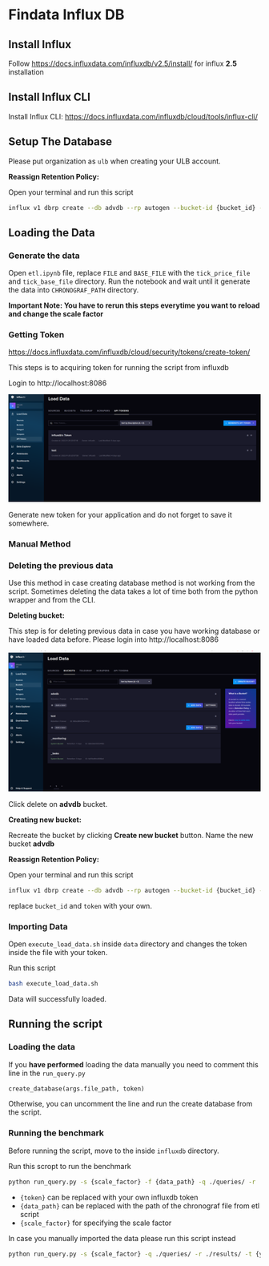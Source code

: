 # Findata Influx DB

## Install Influx

Follow https://docs.influxdata.com/influxdb/v2.5/install/ for influx <b>2.5</b> installation

## Install Influx CLI
Install Influx CLI: https://docs.influxdata.com/influxdb/cloud/tools/influx-cli/

## Setup The Database
Please put organization as `ulb` when creating your ULB account.

<b> Reassign Retention Policy:</b>

Open your terminal and run this script
```sh
influx v1 dbrp create --db advdb --rp autogen --bucket-id {bucket_id} --org ulb --token {token} --default
```

## Loading the Data

### Generate the data

Open `etl.ipynb` file, replace `FILE` and `BASE_FILE` with the `tick_price_file` and `tick_base_file` directory. Run the notebook and wait until it generate the data into `CHRONOGRAF_PATH` directory.

<b>Important Note: You have to rerun this steps everytime you want to reload and change the scale factor</b>

### Getting Token
https://docs.influxdata.com/influxdb/cloud/security/tokens/create-token/

This steps is to acquiring token for running the script from influxdb

Login to http://localhost:8086

![Token](./image/token.png "Token")

Generate new token for your application and do not forget to save it somewhere.

### Manual Method

### Deleting the previous data

Use this method in case creating database method is not working from the script. Sometimes deleting the data takes a lot of time both from the python wrapper and from the CLI.


<b>Deleting bucket:</b>

This step is for deleting previous data in case you have working database or have loaded  data before. Please login into http://localhost:8086

![Bucket](./image/buckets.png "Bucket")

Click delete on <b>advdb</b> bucket. 

<b>Creating new bucket:</b>

Recreate the bucket by clicking <b>Create new bucket</b> button. Name the new bucket <b>advdb</b>

<b> Reassign Retention Policy:</b>

Open your terminal and run this script
```sh
influx v1 dbrp create --db advdb --rp autogen --bucket-id {bucket_id} --org ulb --token {token} --default
```

replace `bucket_id` and `token` with your own.

### Importing Data
Open `execute_load_data.sh` inside `data` directory and changes the token inside the file with your token.

Run this script
```sh
bash execute_load_data.sh
```

Data will successfully loaded.

## Running the script

### Loading the data
If you <b>have performed</b> loading the data manually you need to comment this line in the `run_query.py`
```python
create_database(args.file_path, token)
```

Otherwise, you can uncomment the line and run the create database from the script.

### Running the benchmark

Before running the script, move to the inside `influxdb` directory.

Run this scropt to run the benchmark

```sh
python run_query.py -s {scale_factor} -f {data_path} -q ./queries/ -r ./results/ -t {your_token}
```

- `{token}` can be replaced with your own influxdb token
- `{data_path}` can be replaced with the path of the chronograf file from etl script
- `{scale_factor}` for specifying the scale factor

In case you manually imported the data please run this script instead

```sh
python run_query.py -s {scale_factor} -q ./queries/ -r ./results/ -t {your_token}
```
